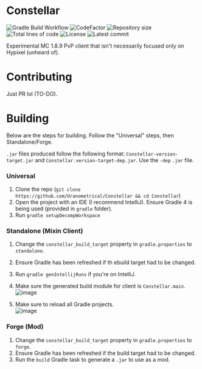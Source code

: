# Constellar
![Gradle Build Workflow](https://github.com/Uranometrical/COnstellar/actions/workflows/gradle-build.yml/badge.svg)
![CodeFactor](https://www.codefactor.io/repository/github/Uranometrical/Constellar/badge)
![Repository size](https://img.shields.io/github/repo-size/Uranometrical/Constellar)
![Total lines of code](https://img.shields.io/tokei/lines/github/Uranometrical/Constellar)
![License](https://img.shields.io/github/license/Uranometrical/Constellar)
![Latest commit](https://img.shields.io/github/last-commit/Uranometrical/Constellar)

Experimental MC 1.8.9 PvP client that isn't necessarily focused only on Hypixel (unheard of).

# Contributing
Just PR lol (TO-DO).

# Building
Below are the steps for building. Follow the "Universal" steps, then Standalone/Forge.

`.jar` files produced follow the following format: `Constellar-version-target.jar` and `Constellar.version-target-dep.jar`. Use the `-dep` `.jar` file.

### Universal
1. Clone the repo (`git clone https://github.com/Uranometrical/Constellar && cd Constellar`)
2. Open the project with an IDE (I recommend IntelliJ). Ensure Gradle 4 is being used (provided in `gradle` folder).
3. Run `gradle setupDecompWorkspace`

### Standalone (Mixin Client)
1. Change the `constellar_build_target` property in `gradle.properties` to `standalone`.
2. Ensure Gradle has been refreshed if th ebuild target had to be changed.
3. Run `gradle genIntellijRuns` if you're on IntelliJ.
4. Make sure the generated build module for client is `Constellar.main`.
![image](https://user-images.githubusercontent.com/45357714/142085884-95d34046-a7e6-4b09-b7a5-de675eae668c.png)

4. Make sure to reload all Gradle projects.  
![image](https://user-images.githubusercontent.com/45357714/142085841-dcdc8073-3d2e-4099-b5a1-b53e628f48eb.png)

### Forge (Mod)
1. Change the `constellar_build_target` property in `gradle.properties` to `forge`.
2. Ensure Gradle has been refreshed if the build target had to be changed.
3. Run the `build` Gradle task to generate a `.jar` to use as a mod.
